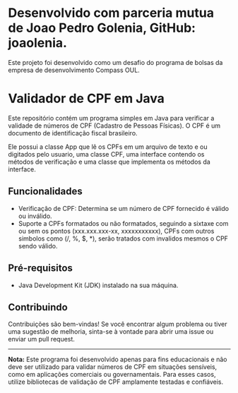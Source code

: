 # Desenvolvido com parceria mutua de Joao Pedro Golenia, GitHub: joaolenia.

Este projeto foi desenvolvido como um desafio do programa de bolsas da empresa de desenvolvimento Compass OUL.

# Validador de CPF em Java

Este repositório contém um programa simples em Java para verificar a validade de números de CPF (Cadastro de Pessoas Físicas). O CPF é um documento de identificação fiscal brasileiro.

Ele possui a classe App que lê os CPFs em um arquivo de texto e ou digitados pelo usuario, uma classe CPF, uma interface contendo os métodos de verificação e uma classe que implementa os métodos da interface. 

## Funcionalidades

- Verificação de CPF: Determina se um número de CPF fornecido é válido ou inválido.
- Suporte a CPFs formatados ou não formatados, seguindo a sixtaxe com ou sem os pontos (xxx.xxx.xxx-xx, xxxxxxxxxxx), CPFs com outros simbolos como (/, %, $, *), serão tratados com invalidos mesmos o CPF sendo válido.

## Pré-requisitos

- Java Development Kit (JDK) instalado na sua máquina.

## Contribuindo

Contribuições são bem-vindas! Se você encontrar algum problema ou tiver uma sugestão de melhoria, sinta-se à vontade para abrir uma issue ou enviar um pull request.

---

**Nota:** Este programa foi desenvolvido apenas para fins educacionais e não deve ser utilizado para validar números de CPF em situações sensíveis, como em aplicações comerciais ou governamentais. Para esses casos, utilize bibliotecas de validação de CPF amplamente testadas e confiáveis.
